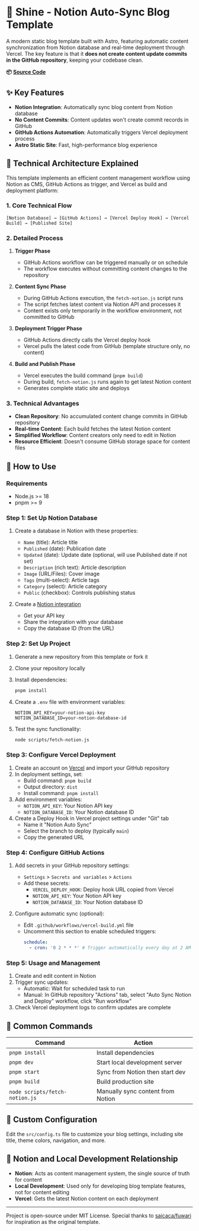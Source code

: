 # 🌟 Shine - Notion Auto-Sync Blog Template

A modern static blog template built with Astro, featuring automatic content synchronization from Notion database and real-time deployment through Vercel. The key feature is that it **does not create content update commits in the GitHub repository**, keeping your codebase clean.

**📦 [Source Code](https://github.com/your-username/shine)**

## ✨ Key Features

* **Notion Integration**: Automatically sync blog content from Notion database
* **No Content Commits**: Content updates won't create commit records in GitHub
* **GitHub Actions Automation**: Automatically triggers Vercel deployment process
* **Astro Static Site**: Fast, high-performance blog experience

## 🔄 Technical Architecture Explained

This template implements an efficient content management workflow using Notion as CMS, GitHub Actions as trigger, and Vercel as build and deployment platform:

### 1. Core Technical Flow

```
[Notion Database] → [GitHub Actions] → [Vercel Deploy Hook] → [Vercel Build] → [Published Site]
```

### 2. Detailed Process

1. **Trigger Phase**
   - GitHub Actions workflow can be triggered manually or on schedule
   - The workflow executes without committing content changes to the repository

2. **Content Sync Phase**
   - During GitHub Actions execution, the `fetch-notion.js` script runs
   - The script fetches latest content via Notion API and processes it
   - Content exists only temporarily in the workflow environment, not committed to GitHub

3. **Deployment Trigger Phase**
   - GitHub Actions directly calls the Vercel deploy hook
   - Vercel pulls the latest code from GitHub (template structure only, no content)

4. **Build and Publish Phase**
   - Vercel executes the build command (`pnpm build`)
   - During build, `fetch-notion.js` runs again to get latest Notion content
   - Generates complete static site and deploys

### 3. Technical Advantages

- **Clean Repository**: No accumulated content change commits in GitHub repository
- **Real-time Content**: Each build fetches the latest Notion content
- **Simplified Workflow**: Content creators only need to edit in Notion
- **Resource Efficient**: Doesn't consume GitHub storage space for content files

## 🚀 How to Use

### Requirements

* Node.js >= 18
* pnpm >= 9

### Step 1: Set Up Notion Database

1. Create a database in Notion with these properties:
   - `Name` (title): Article title
   - `Published` (date): Publication date
   - `Updated` (date): Update date (optional, will use Published date if not set)
   - `Description` (rich text): Article description
   - `Image` (URL/Files): Cover image
   - `Tags` (multi-select): Article tags
   - `Category` (select): Article category
   - `Public` (checkbox): Controls publishing status

2. Create a [Notion integration](https://www.notion.so/my-integrations)
   - Get your API key
   - Share the integration with your database
   - Copy the database ID (from the URL)

### Step 2: Set Up Project

1. Generate a new repository from this template or fork it
2. Clone your repository locally
3. Install dependencies:
   ```bash
   pnpm install
   ```

4. Create a `.env` file with environment variables:
   ```
   NOTION_API_KEY=your-notion-api-key
   NOTION_DATABASE_ID=your-notion-database-id
   ```

5. Test the sync functionality:
   ```bash
   node scripts/fetch-notion.js
   ```

### Step 3: Configure Vercel Deployment

1. Create an account on [Vercel](https://vercel.com) and import your GitHub repository
2. In deployment settings, set:
   - Build command: `pnpm build`
   - Output directory: `dist`
   - Install command: `pnpm install`
3. Add environment variables:
   - `NOTION_API_KEY`: Your Notion API key
   - `NOTION_DATABASE_ID`: Your Notion database ID
4. Create a Deploy Hook in Vercel project settings under "Git" tab
   - Name it "Notion Auto Sync"
   - Select the branch to deploy (typically `main`)
   - Copy the generated URL

### Step 4: Configure GitHub Actions

1. Add secrets in your GitHub repository settings:
   - `Settings` > `Secrets and variables` > `Actions`
   - Add these secrets:
     - `VERCEL_DEPLOY_HOOK`: Deploy hook URL copied from Vercel
     - `NOTION_API_KEY`: Your Notion API key
     - `NOTION_DATABASE_ID`: Your Notion database ID

2. Configure automatic sync (optional):
   - Edit `.github/workflows/vercel-build.yml` file
   - Uncomment this section to enable scheduled triggers:
     ```yaml
     schedule:
       - cron: '0 2 * * *' # Trigger automatically every day at 2 AM UTC
     ```

### Step 5: Usage and Management

1. Create and edit content in Notion
2. Trigger sync updates:
   - Automatic: Wait for scheduled task to run
   - Manual: In GitHub repository "Actions" tab, select "Auto Sync Notion and Deploy" workflow, click "Run workflow"
3. Check Vercel deployment logs to confirm updates are complete

## 🧞 Common Commands

| Command                       | Action                               |
| ----------------------------- | ------------------------------------ |
| `pnpm install`                | Install dependencies                 |
| `pnpm dev`                    | Start local development server       |
| `pnpm start`                  | Sync from Notion then start dev      |
| `pnpm build`                  | Build production site                |
| `node scripts/fetch-notion.js`| Manually sync content from Notion    |

## 📝 Custom Configuration

Edit the `src/config.ts` file to customize your blog settings, including site title, theme colors, navigation, and more.

## 📌 Notion and Local Development Relationship

- **Notion**: Acts as content management system, the single source of truth for content
- **Local Development**: Used only for developing blog template features, not for content editing
- **Vercel**: Gets the latest Notion content on each deployment

---

Project is open-source under MIT License. Special thanks to [saicaca/fuwari](https://github.com/saicaca/fuwari) for inspiration as the original template. 